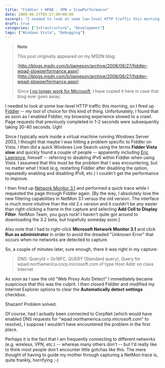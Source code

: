 ```yaml
---
title: "Fiddler + WPAD - VPN = SlowPerformance"
date: 2008-06-27T05:57:00+08:00
excerpt: "I needed to look at some low-level HTTP traffic this morning, so I fired up Fiddler -- my tool of choice for this kind of thing. Unfortunately, I found that as soon as I enabled Fiddler, my browsing experience slowed to a crawl. Page requests that previously..."
draft: true
categories: ["Infrastructure", "Development"]
tags: ["Windows Vista", "Debugging"]
---
```


> **Note**
> 
> This post originally appeared on my MSDN blog:
> 
> [http://blogs.msdn.com/b/jjameson/archive/2008/06/27/fiddler-wpad-slowperformance.aspx](http://blogs.msdn.com/b/jjameson/archive/2008/06/27/fiddler-wpad-slowperformance.aspx)
> 
> Since [I no longer work for Microsoft](/blog/jjameson/2011/09/02/last-day-with-microsoft), I have copied it here in case that blog ever goes away.

I needed to look at some low-level HTTP traffic this morning, so I fired up [Fiddler](http://www.fiddlertool.com/) -- my tool of choice for this kind of thing. Unfortunately, I found that as soon as I enabled Fiddler, my browsing experience slowed to a crawl. Page requests that previously completed in 1-2 seconds were subsequently taking 30-40 seconds. Ugh!

Since I typically work inside a virtual machine running Windows Server 2003, I thought that maybe I was hitting a problem specific to Fiddler on Vista. I then did a quick Windows Live Search using the terms **Fidder Vista slow** and quickly found a couple of people -- apparently including [Eric Lawrence](http://groups.msn.com/HTTPFiddler/bugs.msnw?action=get_message&mview=0&ID_Message=815&LastModified=4675632312984197215), himself -- referring to disabling IPv6 within Fiddler when using Vista. I assumed that this must be the problem that I was encountering, but no matter what I tried (e.g. restarting Fiddler after disabling the option, repeatedly enabling and disabling IPv6, etc.) I couldn't get the performance to improve.

I then fired up [Network Monitor 3.1](http://www.microsoft.com/downloads/details.aspx?familyid=18b1d59d-f4d8-4213-8d17-2f6dde7d7aac&displaylang=en) and performed a quick trace while I requested the page through Fiddler again. [By the way, I absolutely love the new filtering capabilities in NetMon 3.1 versus the old version. The interface is much more intuitive than the old 2.x version and it couldn't be any easier than right-clicking a frame in the capture and selecting **Add Cell to Display Filter**. NetMon Team, you guys rock! I haven't quite got around to downloading the 3.2 beta, but hopefully someday soon.]

Also note that I had to right-click **Microsoft Network Monitor 3.1** and click **Run as administrator** in order to avoid the dreaded "Unknown Error" that occurs when no networks are detected to capture.

So, a couple of minutes later, sure enough, there it was right in my capture:

> DNS: QueryId = 0x18FC, QUERY (Standard query), Query  for  wpad.northamerica.corp.microsoft.com of type Host Addr on class Internet

As soon as I saw the old "Web Proxy Auto Detect" I immediately became suspicious that this was the culprit. I then closed Fiddler and modified my Internet Explorer options to clear the **Automatically detect settings** checkbox.

Shazam! Problem solved.

Of course, had I actually been connected to CorpNet (which would have enabled DNS requests for "wpad.northamerica.corp.microsoft.com" to resolve), I suppose I wouldn't have encountered the problem in the first place.

Perhaps it is the fact that I am frequently connecting to different networks (e.g. wireless, VPN, etc.) -- whereas many others don't -- but I'd really like to think most people don't encounter little gotchas like this. The mere thought of having to guide my mother through capturing a NetMon trace is, quite frankly, horrifying ;-)

